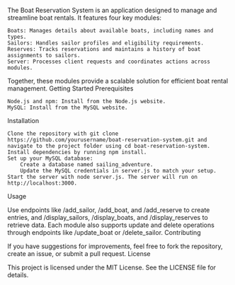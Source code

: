 The Boat Reservation System is an application designed to manage and streamline boat rentals. It features four key modules:

    Boats: Manages details about available boats, including names and types.
    Sailors: Handles sailor profiles and eligibility requirements.
    Reserves: Tracks reservations and maintains a history of boat assignments to sailors.
    Server: Processes client requests and coordinates actions across modules.

Together, these modules provide a scalable solution for efficient boat rental management.
Getting Started
Prerequisites

    Node.js and npm: Install from the Node.js website.
    MySQL: Install from the MySQL website.

Installation

    Clone the repository with git clone https://github.com/yourusername/boat-reservation-system.git and navigate to the project folder using cd boat-reservation-system.
    Install dependencies by running npm install.
    Set up your MySQL database:
        Create a database named sailing_adventure.
        Update the MySQL credentials in server.js to match your setup.
    Start the server with node server.js. The server will run on http://localhost:3000.

Usage

Use endpoints like /add_sailor, /add_boat, and /add_reserve to create entries, and /display_sailors, /display_boats, and /display_reserves to retrieve data. Each module also supports update and delete operations through endpoints like /update_boat or /delete_sailor.
Contributing

If you have suggestions for improvements, feel free to fork the repository, create an issue, or submit a pull request.
License

This project is licensed under the MIT License. See the LICENSE file for details.
